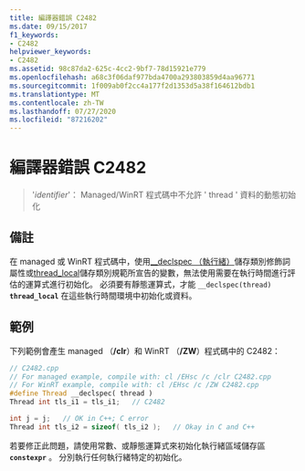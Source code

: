 ```yaml
---
title: 編譯器錯誤 C2482
ms.date: 09/15/2017
f1_keywords:
- C2482
helpviewer_keywords:
- C2482
ms.assetid: 98c87da2-625c-4cc2-9bf7-78d15921e779
ms.openlocfilehash: a68c3f06daf977bda4700a293803859d4aa96771
ms.sourcegitcommit: 1f009ab0f2cc4a177f2d1353d5a38f164612bdb1
ms.translationtype: MT
ms.contentlocale: zh-TW
ms.lasthandoff: 07/27/2020
ms.locfileid: "87216202"
---
```

# <a name="compiler-error-c2482"></a>編譯器錯誤 C2482

>'*identifier*'： Managed/WinRT 程式碼中不允許 ' thread ' 資料的動態初始化

## <a name="remarks"></a>備註

在 managed 或 WinRT 程式碼中，使用[__declspec （執行緒）](../../cpp/thread.md)儲存類別修飾詞屬性或[thread_local](../../cpp/storage-classes-cpp.md#thread_local)儲存類別規範所宣告的變數，無法使用需要在執行時間進行評估的運算式進行初始化。 必須要有靜態運算式，才能 `__declspec(thread)` **`thread_local`** 在這些執行時間環境中初始化或資料。

## <a name="example"></a>範例

下列範例會產生 managed （**/clr**）和 WinRT （**/ZW**）程式碼中的 C2482：

```cpp
// C2482.cpp
// For managed example, compile with: cl /EHsc /c /clr C2482.cpp
// For WinRT example, compile with: cl /EHsc /c /ZW C2482.cpp
#define Thread __declspec( thread )
Thread int tls_i1 = tls_i1;   // C2482

int j = j;   // OK in C++; C error
Thread int tls_i2 = sizeof( tls_i2 );   // Okay in C and C++
```

若要修正此問題，請使用常數、或靜態運算式來初始化執行緒區域儲存區 **`constexpr`** 。 分別執行任何執行緒特定的初始化。
